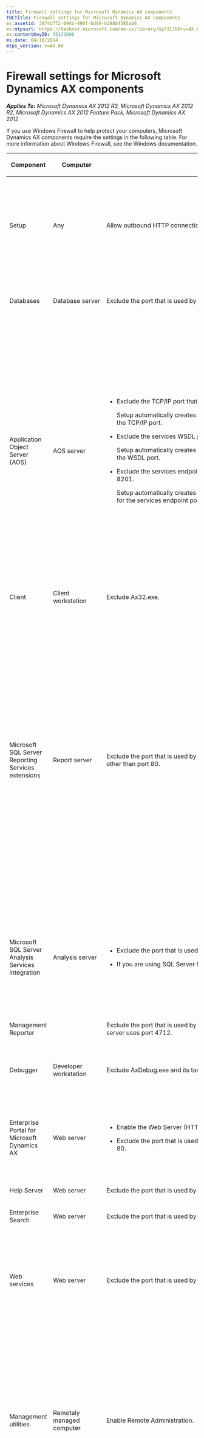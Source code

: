 ```yaml
---
title: Firewall settings for Microsoft Dynamics AX components
TOCTitle: Firewall settings for Microsoft Dynamics AX components
ms:assetid: 3874d772-094b-490f-bd89-b288b4585ab6
ms:mtpsurl: https://technet.microsoft.com/en-us/library/Gg731780(v=AX.60)
ms:contentKeyID: 35132606
ms.date: 04/18/2014
mtps_version: v=AX.60
---
```


# Firewall settings for Microsoft Dynamics AX components 


_**Applies To:** Microsoft Dynamics AX 2012 R3, Microsoft Dynamics AX 2012 R2, Microsoft Dynamics AX 2012 Feature Pack, Microsoft Dynamics AX 2012_

If you use Windows Firewall to help protect your computers, Microsoft Dynamics AX components require the settings in the following table. For more information about Windows Firewall, see the Windows documentation.

<table>
<colgroup>
<col style="width: 25%" />
<col style="width: 25%" />
<col style="width: 25%" />
<col style="width: 25%" />
</colgroup>
<thead>
<tr class="header">
<th><p>Component</p></th>
<th><p>Computer</p></th>
<th><p>Firewall setting</p></th>
<th><p>Notes</p></th>
</tr>
</thead>
<tbody>
<tr class="odd">
<td><p>Setup</p></td>
<td><p>Any</p></td>
<td><p>Allow outbound HTTP connections.</p></td>
<td><p>To access the documentation that is available from the Setup wizard, you must be able to connect to the Internet from the computer where you are running Setup.</p></td>
</tr>
<tr class="even">
<td><p>Databases</p></td>
<td><p>Database server</p></td>
<td><p>Exclude the port that is used by Microsoft SQL Server. By default, SQL Server uses port 1433.</p></td>
<td><p>For more information, see the SQL Server documentation.</p></td>
</tr>
<tr class="odd">
<td><p>Application Object Server (AOS)</p></td>
<td><p>AOS server</p></td>
<td><ul>
<li><p>Exclude the TCP/IP port that is used by the AOS instance. By default, AOS uses port 2712.</p>
<p>Setup automatically creates the inbound rule &quot;Dynamics AX 6.0 –MicrosoftDynamicsAX (RPC)&quot; for the TCP/IP port.</p></li>
<li><p>Exclude the services WSDL port that is used by the AOS instance. By default, AOS uses port 8101.</p>
<p>Setup automatically creates the inbound rule &quot;Dynamics AX 6.0 –MicrosoftDynamicsAX (WSDL)&quot; for the WSDL port.</p></li>
<li><p>Exclude the services endpoint port that is used by the AOS instance. By default, AOS uses port 8201.</p>
<p>Setup automatically creates the inbound rule &quot;Dynamics AX 6.0 –MicrosoftDynamicsAX (NetTCP)&quot; for the services endpoint port.</p></li>
</ul></td>
<td><p>Windows Firewall must be enabled on the computer. Each AOS instance must use a different port number.</p>
<div class="alert">

> [!NOTE]
> <P>By default, every time that you install an additional AOS instance on a computer, the TCP/IP port number and the services endpoint port numbers are incremented by 1. For example, by default, the second AOS instance on a computer is assigned to TCP/IP port 2713.</P>


</div></td>
</tr>
<tr class="even">
<td><p>Client</p></td>
<td><p>Client workstation</p></td>
<td><p>Exclude Ax32.exe.</p></td>
<td><p>The client uses a TCP port to connect to the AOS instance.</p></td>
</tr>
<tr class="odd">
<td><p>Microsoft SQL Server Reporting Services extensions</p></td>
<td><p>Report server</p></td>
<td><p>Exclude the port that is used by Reporting Services virtual directories, if Reporting Services uses a port other than port 80.</p></td>
<td><p>If you are installing Reporting Services extensions in a perimeter network, you may need to add a firewall policy that enables you to connect to the Microsoft Dynamics AX database. For example, if you are using Forefront Threat Management Gateway (TMG), you must add a <strong>Non-Web Server Protocol Rule</strong>. For more information, see <a href="http://technet.microsoft.com/en-us/library/cc441596.aspx">Configuring SQL Server publishing</a> in the Forefront TMG documentation.</p></td>
</tr>
<tr class="even">
<td><p>Microsoft SQL Server Analysis Services integration</p></td>
<td><p>Analysis server</p></td>
<td><ul>
<li><p>Exclude the port that is used by Analysis Services. By default, Analysis Services uses port 2383.</p></li>
<li><p>If you are using SQL Server Browser, you must also exclude port 2382.</p></li>
</ul></td>
<td><p>For more information about how to configure access to Analysis Services through Windows Firewall, see the SQL Server documentation on MSDN.</p></td>
</tr>
<tr class="odd">
<td><p>Management Reporter</p></td>
<td><p></p></td>
<td><p>Exclude the port that is used by the Management Reporter application server. By default, the application server uses port 4712.</p></td>
<td><p></p></td>
</tr>
<tr class="even">
<td><p>Debugger</p></td>
<td><p>Developer workstation</p></td>
<td><p>Exclude AxDebug.exe and its target programs, such as Ax32.exe and AxServ32.exe.</p></td>
<td><p>The debugger uses a dynamically allocated TCP port.</p></td>
</tr>
<tr class="odd">
<td><p>Enterprise Portal for Microsoft Dynamics AX</p></td>
<td><p>Web server</p></td>
<td><ul>
<li><p>Enable the Web Server (HTTP).</p></li>
<li><p>Exclude the port that is used by the Enterprise Portal website, if the site uses a port other than port 80.</p></li>
</ul></td>
<td><p>If you do not enable the Web Server in Windows Firewall, you can view the site only from the local server.</p></td>
</tr>
<tr class="even">
<td><p>Help Server</p></td>
<td><p>Web server</p></td>
<td><p>Exclude the port that is used by the Help Server web site, if the site uses a port other than port 80.</p></td>
<td><p></p></td>
</tr>
<tr class="odd">
<td><p>Enterprise Search</p></td>
<td><p>Web server</p></td>
<td><p>Exclude the port that is used by the Search web site, if the site uses a port other than port 80.</p></td>
<td><p></p></td>
</tr>
<tr class="even">
<td><p>Web services</p></td>
<td><p>Web server</p></td>
<td><p>Exclude the port that is used by the services web site, if the site uses a port other than port 80.</p></td>
<td><p>External programs use this port to consume the Microsoft Dynamics AX web services that are based on Internet Information Services (IIS).</p></td>
</tr>
<tr class="odd">
<td><p>Management utilities</p></td>
<td><p>Remotely managed computer</p></td>
<td><p>Enable Remote Administration.</p></td>
<td><p>You must enable Remote Administration on computers that are administered remotely by using Windows PowerShell. For example, enable Remote Administration on a computer if you deploy reports to that computer from another computer where Windows PowerShell is installed.</p></td>
</tr>
<tr class="even">
<td><p>Synch Service</p></td>
<td><p>Head-office communications server</p></td>
<td><ul>
<li><p>Exclude the port that is used by Microsoft SQL Server. By default, SQL Server uses port 1433.</p></li>
<li><p>Exclude the port that is used by Synch Service. By default, Synch Service uses port 16750.</p></li>
<li><p>Exclude the port that is used by Real-time Service. By default, Real-time Service uses port 1239.</p></li>
</ul></td>
<td><p>For instructions, see the <a href="http://go.microsoft.com/fwlink/?linkid=237283">PCI Implementation Guide for Microsoft Dynamics AX 2012 Feature Pack</a>.</p></td>
</tr>
<tr class="odd">
<td><p>Synch Service</p></td>
<td><p>Store communications server</p></td>
<td><ul>
<li><p>Enable Internet Protocol security (IPsec).</p></li>
<li><p>Exclude the port that is used by Microsoft SQL Server. By default, SQL Server uses port 1433.</p></li>
<li><p>Exclude the port that is used by Synch Service. By default, Synch Service uses port 16750.</p></li>
</ul></td>
<td><p>For more information, see the <a href="http://go.microsoft.com/fwlink/?linkid=237283">PCI Implementation Guide for Microsoft Dynamics AX 2012 Feature Pack</a>.</p></td>
</tr>
<tr class="even">
<td><p>Real-time Service</p></td>
<td><p></p></td>
<td><p>Exclude the port that is used by Real-time Service, if the site uses a port other than port 80.</p></td>
<td><p>For more information, see the <a href="http://go.microsoft.com/fwlink/?linkid=237283">PCI Implementation Guide for Microsoft Dynamics AX 2012 Feature Pack</a>.</p></td>
</tr>
<tr class="odd">
<td><p>Async Server</p></td>
<td><p></p></td>
<td><p>Exclude the HTTPS port that is used by Async Server.</p>
<p>Exclude the TCP port, if Async Server uses the TCP protocol.</p></td>
<td><p></p></td>
</tr>
<tr class="even">
<td><p>Retail POS</p></td>
<td><p>Store communications server</p></td>
<td><p>Exclude the port that is used by Microsoft SQL Server. By default, SQL Server uses port 1433.</p>
<p>Exclude the port that is used by Synch Service. By default, Synch Service uses port 16750.</p></td>
<td><p>For more information, see the <a href="http://go.microsoft.com/fwlink/?linkid=237283">PCI Implementation Guide for Microsoft Dynamics AX 2012 Feature Pack</a>.</p></td>
</tr>
<tr class="odd">
<td><p>Retail POS</p></td>
<td><p>Store database server</p></td>
<td><p>Exclude the port that is used by Microsoft SQL Server. By default, SQL Server uses port 1433.</p>
<p>On a register that has its own local database, you only need to open the firewall to SQL Server if Synch Service is on a computer other than the register.</p></td>
<td><p>For more information, see the <a href="http://go.microsoft.com/fwlink/?linkid=237283">PCI Implementation Guide for Microsoft Dynamics AX 2012 Feature Pack</a>.</p></td>
</tr>
<tr class="even">
<td><p>Retail Server</p></td>
<td><p>Retail Server</p></td>
<td><p>Exclude the port that is used by the Retail Server web site.</p></td>
<td><p></p></td>
</tr>
<tr class="odd">
<td><p>Retail Hardware Station</p></td>
<td><p>Retail Server</p></td>
<td><p>Exclude the port that is used by the Hardware Station web site.</p></td>
<td><p></p></td>
</tr>
<tr class="even">
<td><p>Retail online store</p></td>
<td><p>Web server</p></td>
<td><p>Exclude the ports that are used by the Retail online store web site. For a production environment, the online store uses ports 80 and 443, by default. For a developer environment, the online store uses the following ports, by default.</p>
<ul>
<li><p>40002: The online store (this is the port 80 site in production environments)</p></li>
<li><p>40004: The online store (this is the port 443 site in production environments with encrypted communications)</p></li>
<li><p>40003: The internal online store site (for changing site settings in SharePoint</p></li>
<li><p>40001: The internal product catalog site</p></li>
</ul></td>
<td><p></p></td>
</tr>
<tr class="odd">
<td><p>Microsoft Dynamics ERP RapidStart Connector</p></td>
<td><p>Microsoft Dynamics ERP RapidStart Services host machine</p></td>
<td><ul>
<li><p>Exclude the executable file for the Microsoft Dynamics ERP RapidStart Connector service. By default, the file is installed in this location:</p>
<p>%SystemDrive%\Program Files\Microsoft Dynamics AX\60\RapidStartConnectorService\Microsoft.Dynamics.AX.AppConfig.ConnectorLoaderService.exe</p></li>
<li><p>Exclude the endpoint port that is used by the Microsoft Dynamics ERP RapidStart Connector service. By default, the service communicates with the Windows Azure Service Bus on ports 9350-9354, 80, and 443.</p></li>
<li><p>Exclude the Windows Azure Cloud Services Protocols.</p></li>
</ul></td>
<td><p></p></td>
</tr>
</tbody>
</table>

  


